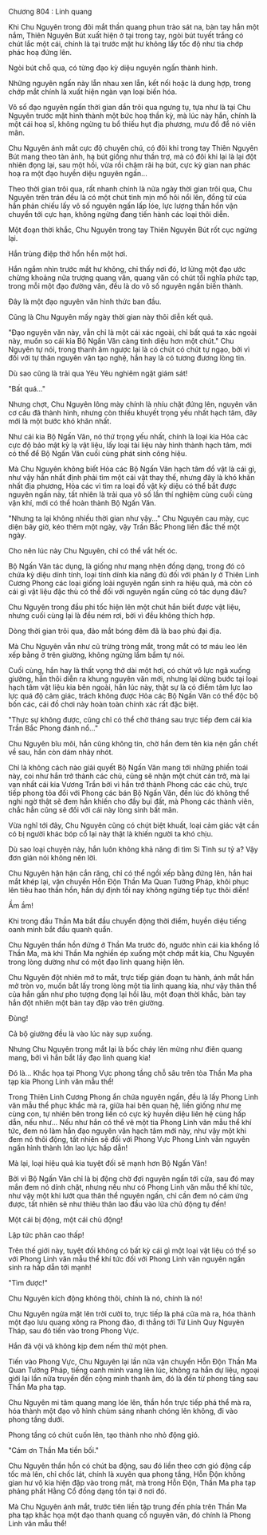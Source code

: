 




Chương 804 : Linh quang


Khi Chu Nguyên trong đôi mắt thần quang phun trào sát na, bàn tay hắn một nắm, Thiên Nguyên Bút xuất hiện ở tại trong tay, ngòi bút tuyết trắng có chút lắc một cái, chính là tại trước mặt hư không lấy tốc độ như tia chớp phác hoạ đứng lên.

Ngòi bút chỗ qua, có từng đạo kỳ diệu nguyên ngấn thành hình.

Những nguyên ngấn này lẫn nhau xen lẫn, kết nối hoặc là dung hợp, trong chớp mắt chính là xuất hiện ngàn vạn loại biến hóa.

Vô số đạo nguyên ngấn thời gian dần trôi qua ngưng tụ, tựa như là tại Chu Nguyên trước mặt hình thành một bức hoạ thần kỳ, mà lúc này hắn, chính là một cái hoạ sĩ, không ngừng tu bổ thiếu hụt địa phương, mưu đồ để nó viên mãn.

Chu Nguyên ánh mắt cực độ chuyên chú, có đôi khi trong tay Thiên Nguyên Bút mang theo tàn ảnh, hạ bút giống như thần trợ, mà có đôi khi lại là lại đột nhiên đọng lại, sau một hồi, vừa rồi chậm rãi hạ bút, cực kỳ gian nan phác hoạ ra một đạo huyền diệu nguyên ngấn...

Theo thời gian trôi qua, rất nhanh chính là nửa ngày thời gian trôi qua, Chu Nguyên trên trán đều là có một chút tinh mịn mồ hôi nổi lên, đồng tử của hắn phản chiếu lấy vô số nguyên ngấn lấp lóe, lực lượng thần hồn vận chuyển tới cực hạn, không ngừng đang tiến hành các loại thôi diễn.

Một đoạn thời khắc, Chu Nguyên trong tay Thiên Nguyên Bút rốt cục ngừng lại.

Hắn trùng điệp thở hổn hển một hơi.

Hắn ngắm nhìn trước mắt hư không, chỉ thấy nơi đó, lơ lửng một đạo ước chừng khoảng nửa trượng quang văn, quang văn có chút tối nghĩa phức tạp, trong mỗi một đạo đường vân, đều là do vô số nguyên ngấn biến thành.

Đây là một đạo nguyên văn hình thức ban đầu.

Cũng là Chu Nguyên mấy ngày thời gian này thôi diễn kết quả.

"Đạo nguyên văn này, vẫn chỉ là một cái xác ngoài, chỉ bất quá ta xác ngoài này, muốn so cái kia Bộ Ngấn Văn càng tinh diệu hơn một chút." Chu Nguyên tự nói, trong thanh âm ngược lại là có chút có chút tự ngạo, bởi vì đối với tự thân nguyên văn tạo nghệ, hắn hay là có tương đương lòng tin.

Dù sao cũng là trải qua Yêu Yêu nghiêm ngặt giám sát!

"Bất quá..."

Nhưng chợt, Chu Nguyên lông mày chính là nhíu chặt đứng lên, nguyên văn cơ cấu đã thành hình, nhưng còn thiếu khuyết trọng yếu nhất hạch tâm, đây mới là một bước khó khăn nhất.

Như cái kia Bộ Ngấn Văn, nó thứ trọng yếu nhất, chính là loại kia Hỏa các cực độ bảo mật kỳ lạ vật liệu, lấy loại tài liệu này hình thành hạch tâm, mới có thể để Bộ Ngấn Văn cuối cùng phát sinh công hiệu.

Mà Chu Nguyên không biết Hỏa các Bộ Ngấn Văn hạch tâm đồ vật là cái gì, như vậy hắn nhất định phải tìm một cái vật thay thế, nhưng đây là khó khăn nhất địa phương, Hỏa các vì tìm ra loại đồ vật kỳ diệu có thể bắt được nguyên ngấn này, tất nhiên là trải qua vô số lần thí nghiệm cùng cuối cùng vận khí, mới có thể hoàn thành Bộ Ngấn Văn.

"Nhưng ta lại không nhiều thời gian như vậy..." Chu Nguyên cau mày, cục diện bây giờ, kéo thêm một ngày, vậy Trần Bắc Phong liền đắc thế một ngày.

Cho nên lúc này Chu Nguyên, chỉ có thể vắt hết óc.

Bộ Ngấn Văn tác dụng, là giống như mạng nhện đồng dạng, trong đó có chứa kỳ diệu dính tính, loại tính dính kia năng đủ đối với phân ly ở Thiên Linh Cương Phong các loại giống loài nguyên ngấn sinh ra hiệu quả, mà còn có cái gì vật liệu đặc thù có thể đối với nguyên ngấn cũng có tác dụng đâu?

Chu Nguyên trong đầu phi tốc hiện lên một chút hắn biết được vật liệu, nhưng cuối cùng lại là đều ném rơi, bởi vì đều không thích hợp.

Dòng thời gian trôi qua, đảo mắt bóng đêm đã là bao phủ đại địa.

Mà Chu Nguyên vẫn như cũ trừng tròng mắt, trong mắt có tơ máu leo lên xếp bằng ở trên giường, không ngừng lẩm bẩm tự nói.

Cuối cùng, hắn hay là thất vọng thở dài một hơi, có chút vô lực ngã xuống giường, hắn thôi diễn ra khung nguyên văn mới, nhưng lại dừng bước tại loại hạch tâm vật liệu kia bên ngoài, hắn lúc này, thật sự là có điểm tâm lực lao lực quá độ cảm giác, trách không được Hỏa các Bộ Ngấn Văn có thể độc bộ bốn các, cái đồ chơi này hoàn toàn chính xác rất đặc biệt.

"Thực sự không được, cũng chỉ có thể chờ tháng sau trực tiếp đem cái kia Trần Bắc Phong đánh nổ..."

Chu Nguyên bĩu môi, hắn cũng không tin, chờ hắn đem tên kia nện gần chết về sau, hắn còn dám nhảy nhót.

Chỉ là không cách nào giải quyết Bộ Ngấn Văn mang tới những phiền toái này, coi như hắn trở thành các chủ, cũng sẽ nhận một chút cản trở, mà lại vạn nhất cái kia Vương Trần bởi vì hắn trở thành Phong các các chủ, trực tiếp phong tỏa đối với Phong các bán Bộ Ngấn Văn, đến lúc đó không thể nghi ngờ thật sẽ đem hắn khiến cho đầy bụi đất, mà Phong các thành viên, chắc hẳn cũng sẽ đối với cái này lòng sinh bất mãn.

Vừa nghĩ tới đây, Chu Nguyên cũng có chút biệt khuất, loại cảm giác vật cần có bị người khác bóp cổ lại này thật là khiến người ta khó chịu.

Dù sao loại chuyện này, hắn luôn không khả năng đi tìm Si Tinh sư tỷ a? Vậy đơn giản nói không nên lời.

Chu Nguyên hận hận cắn răng, chỉ có thể ngồi xếp bằng đứng lên, hắn hai mắt khép lại, vận chuyển Hỗn Độn Thần Ma Quan Tưởng Pháp, khôi phục lên tiêu hao thần hồn, hắn dự định tối nay không ngừng tiếp tục thôi diễn!

Ầm ầm!

Khi trong đầu Thần Ma bắt đầu chuyển động thời điểm, huyền diệu tiếng oanh minh bắt đầu quanh quẩn.

Chu Nguyên thần hồn đứng ở Thần Ma trước đó, ngước nhìn cái kia khổng lồ Thần Ma, mà khi Thần Ma nghiền ép xuống một chớp mắt kia, Chu Nguyên trong lòng dường như có một đạo linh quang hiện lên.

Chu Nguyên đột nhiên mở to mắt, trực tiếp gián đoạn tu hành, ánh mắt hắn mở tròn vo, muốn bắt lấy trong lòng một tia linh quang kia, như vậy thân thể của hắn gần như pho tượng đọng lại hồi lâu, một đoạn thời khắc, bàn tay hắn đột nhiên một bàn tay đập vào trên giường.

Đùng!

Cả bộ giường đều là vào lúc này sụp xuống.

Nhưng Chu Nguyên trong mắt lại là bốc cháy lên mừng như điên quang mang, bởi vì hắn bắt lấy đạo linh quang kia!

Đó là... Khắc họa tại Phong Vực phong tầng chỗ sâu trên tòa Thần Ma pha tạp kia Phong Linh văn mẫu thể!

Trong Thiên Linh Cương Phong ẩn chứa nguyên ngấn, đều là lấy Phong Linh văn mẫu thể phục khắc mà ra, giữa hai bên quan hệ, liền giống như mẹ cùng con, tự nhiên bên trong liền có cực kỳ huyền diệu liên hệ cùng hấp dẫn, nếu như... Nếu như hắn có thể vẽ một tia Phong Linh văn mẫu thể khí tức, đem nó làm hắn đạo nguyên văn hạch tâm mới này, như vậy một khi đem nó thôi động, tất nhiên sẽ đối với Phong Vực Phong Linh văn nguyên ngấn hình thành lớn lao lực hấp dẫn!

Mà lại, loại hiệu quả kia tuyệt đối sẽ mạnh hơn Bộ Ngấn Văn!

Bởi vì Bộ Ngấn Văn chỉ là bị động chờ đợi nguyên ngấn tới cửa, sau đó may mắn đem nó dính chặt, nhưng nếu như có Phong Linh văn mẫu thể khí tức, như vậy một khi lướt qua thân thể nguyên ngấn, chỉ cần đem nó cảm ứng được, tất nhiên sẽ như thiêu thân lao đầu vào lửa chủ động tụ đến!

Một cái bị động, một cái chủ động!

Lập tức phân cao thấp!

Trên thế giới này, tuyệt đối không có bất kỳ cái gì một loại vật liệu có thể so với Phong Linh văn mẫu thể khí tức đối với Phong Linh văn nguyên ngấn sinh ra hấp dẫn tới mạnh!

"Tìm được!"

Chu Nguyên kích động không thôi, chính là nó, chính là nó!

Chu Nguyên ngửa mặt lên trời cười to, trực tiếp là phá cửa mà ra, hóa thành một đạo lưu quang xông ra Phong đảo, đi thẳng tới Tứ Linh Quy Nguyên Tháp, sau đó tiến vào trong Phong Vực.

Hắn đã vội vã không kịp đem nếm thử một phen.

Tiến vào Phong Vực, Chu Nguyên lại lần nữa vận chuyển Hỗn Độn Thần Ma Quan Tưởng Pháp, tiếng oanh minh vang lên lúc, không ra hắn dự liệu, ngoại giới lại lần nữa truyền đến cộng minh thanh âm, đó là đến từ phong tầng sau Thần Ma pha tạp.

Chu Nguyên mi tâm quang mang lóe lên, thần hồn trực tiếp phá thể mà ra, hóa thành một đạo vô hình chùm sáng nhanh chóng lên không, đi vào phong tầng dưới.

Phong tầng có chút cuốn lên, tạo thành nho nhỏ động gió.

"Cám ơn Thần Ma tiền bối."

Chu Nguyên thần hồn có chút ba động, sau đó liền theo cơn gió động cấp tốc mà lên, chỉ chốc lát, chính là xuyên qua phong tầng, Hỗn Độn không gian hư vô kia hiện đập vào trong mắt, mà trong Hỗn Độn, Thần Ma pha tạp phảng phất Hằng Cổ đồng dạng tồn tại ở nơi đó.

Mà Chu Nguyên ánh mắt, trước tiên liền tập trung đến phía trên Thần Ma pha tạp khắc họa một đạo thanh quang cổ nguyên văn, đó chính là Phong Linh văn mẫu thể!




